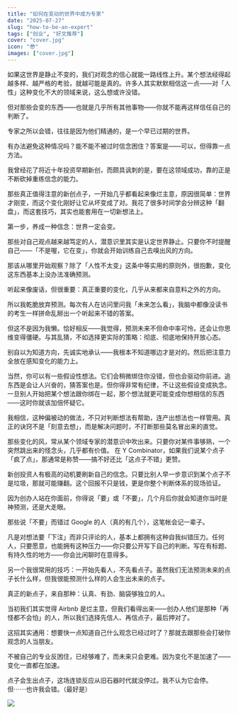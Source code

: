 ```yaml
---
title: "如何在变动的世界中成为专家"
date: "2025-07-27"
slug: "how-to-be-an-expert"
tags: ["创业", "好文推荐"]
cover: "cover.jpg"
icon: "😎"
images: ["cover.jpg"]
---
```

如果这世界是静止不变的，我们对观念的信心就能一路线性上升。某个想法经得起越多样、越严格的考验，就越可能是真的。许多人其实默默相信这一点——对「人性」这种变化不大的领域来说，这么想或许没错。



但对那些会变的东西——也就是几乎所有其他事物——你就不能再这样信任自己的判断了。



专家之所以会错，往往是因为他们精通的，是一个早已过期的世界。



有办法避免这种情况吗？能不能不被过时信念困住？答案是——可以，但得靠一点方法。



我曾经花了将近十年投资早期新创，而颇具讽刺的是，要在这领域成功，靠的正是不断砍掉重练信念的能力。



那些真正值得注意的新创点子，一开始几乎都看起来像烂主意，原因很简单：世界才刚变，而这个变化刚好让它从坏变成了对。我花了很多时间学会分辨这种「翻盘」，而这套技巧，其实也能套用在一切新想法上。



第一步，养成一种信念：世界一定会变。



那些对自己观点越来越笃定的人，潜意识里其实是认定世界静止。只要你不时提醒自己——「不是喔，它在变」，你就会开始训练自己去嗅出风的方向。



那该从哪里开始观察？除了「人性不太变」这条中等实用的原则外，很抱歉，变化这东西基本上没办法准确预测。



听起来像废话，但很重要：真正重要的变化，几乎从来都来自意料之外的方向。



所以我乾脆放弃预测。每次有人在访问里问我「未来怎么看」，我脑中都像没读书的考生一样拼命乱掰出一个听起来不错的答案。



但这不是因为我懒。恰好相反——我觉得，预测未来不但命中率可怜，还会让你思维变得僵硬。与其乱猜，不如选择更实际的策略：彻底、彻底地保持开放心态。



别自以为知道方向，先诚实地承认——我根本不知道哪边才是对的。然后把注意力全放在感知变化的能力上。



当然，你可以有一些假设性想法。它们会稍微绑住你没错，但也会驱动你前进。追东西是会让人兴奋的，猜答案也是。但你得非常有纪律，不让这些假设变成执念。
一旦别人开始把某个想法跟你绑在一起，那个想法就更可能变成你想相信的东西——这时你就该加倍怀疑它。



我相信，这种偏被动的做法，不只对判断想法有帮助，连产出想法也一样管用。真正的诀窍不是「刻意去想」，而是解决问题时，不打断那些莫名冒出来的直觉。



那些变化的风，常从某个领域专家的潜意识中吹出来。只要你对某件事够熟，一个突然跳出来的怪念头，几乎都有价值。
在 Y Combinator，如果我们说某个点子「疯了点」，那通常是称赞——搞不好还比「这点子不错」更赞。



新创投资人有极高的动机要刷新自己的信念。只要比别人早一步意识到某个点子不是垃圾，那就可能赚翻。这个回报不只是钱，更是你整个判断体系的现场验证。



因为创办人站在你面前，你得说「要」或「不要」，几个月后你就会知道你当时是神预测，还是大走眼。



那些说「不要」而错过 Google 的人（真的有几个），这笔帐会记一辈子。



凡是对想法要「下注」而非只评论的人，基本上都拥有这种自我纠错压力。任何人，只要愿意，也能拥有这种压力——你只要公开写下自己的判断。写在有标题、有持久性的地方——你会比闲聊时在意得多。



另一个我很常用的技巧：一开始先看人，不先看点子。虽然我们无法预测未来的点子长什么样，但我很能预测什么样的人会生出未来的点子。



真正的新点子，来自那种：认真、有劲、脑袋够独立的人。



当初我们其实觉得 Airbnb 是烂主意，但我们看得出来——创办人他们是那种「再怪都不会怕」的人，所以我们选择先信人、再信点子，最后押对了。



这招其实通用：想要快一点知道自己什么观念已经过时了？那就去跟那些会打破你观念的人当朋友。



不被自己的专业反困住，已经够难了，而未来只会更难。因为变化不是加速了——变化一直都在加速。



点子会生出点子，这场连锁反应从旧石器时代就没停过。我不认为它会停。
但⋯⋯也许我会错。（最好是）




![](https://prod-files-secure.s3.us-west-2.amazonaws.com/112d0858-5090-4d34-a606-b75eb8d65fd2/46476355-9cf3-4e99-9b7a-3531bc426380/1000202064.png?X-Amz-Algorithm=AWS4-HMAC-SHA256&X-Amz-Content-Sha256=UNSIGNED-PAYLOAD&X-Amz-Credential=ASIAZI2LB466WYU2R2RJ%2F20251029%2Fus-west-2%2Fs3%2Faws4_request&X-Amz-Date=20251029T173435Z&X-Amz-Expires=3600&X-Amz-Security-Token=IQoJb3JpZ2luX2VjECIaCXVzLXdlc3QtMiJHMEUCIG5nGh6fLw0Rwro1g9eh2NVW0PPBFfX8LkxlnKgcdLitAiEAls8lpPBHuTLpfqfHZ0uAY3arYIcaCREuJP05FY4ZsL4qiAQI2%2F%2F%2F%2F%2F%2F%2F%2F%2F%2F%2FARAAGgw2Mzc0MjMxODM4MDUiDLruKJkiKoaz%2BbyoDircA1u%2BhTk5vslCGwfNYXnwjkPiJrjLldEBi0sgVy4Xbh06CPnvOUEgDo%2FjIf0cnScalF3a0nTadyMmLGu%2FDuu7yDjA%2FGCCFTVVsr6t96Nr112fDJW5fNdjC9mnAwvl%2F7vCAJ2W5IHz9ncByuNehOYTRqjPU3qU5i2UQXxUxl3nXNUbJJgTW2lBPnmUeKy9bazvcjagQVEnw6%2Bi27m23iiKljHSdxEZC2JonU7Z1bV2c7cDFXB0sWLi3FY7HO1QQ7xkdLimE8ZXJo7LDeVfLGE%2B8y9Ra0JqRy7mO0Rjlc3ECvujDN971J6wyCnPXStzRRjYiks%2Blzu6L8u2PcBHWmoEV9nRzlaFP%2BcSH4PDt6z8Pc47s1aO2YYG6T08MPmm7EzCmOPM7%2BI0hH3OjgpOGucaRP4CXWWgIlmMyVEbSwSp5YkzHXxddFdIwkauvB7y2g7m7mMZdVYqdcw3J08L60MYPkx%2BReTbcIrnEIRhXxo3CtIhsby4A3R35qk5NrMHDanIW%2F8Yic0tU7GZDAe9Inw4AjwcgGeE0Gz6wQc7HX5bS7jG3yVmyFX2S72sJ4lIQ6%2FMX81k9VeI0Z5D4W6mtiRrxZqkQrawKhWEPOkYl9NIrwMPvai10UwN7DUfQgX3MNicicgGOqUB5oaCm2JGKExrbfVylG%2B5nOnAufCKpQPwzktr4yeXk51nKgkzCbETooGZ7qFblNDXPK7Kqd%2BT6dIs755zr%2F57d4jRui8rK29oz54CubaPMJR%2FwShS4aYAlwV7idWRMBxrgS1Uuc4JHWvIcg8nn6yEc6TtNrGdCg2T97YpLLCJnAmTS2iWelV5t2toisJOW3cIDD0WzC9wzPM7ZnIatowkrM1YCptN&X-Amz-Signature=ed2cd50e9b3af950d2fe1f2e204ca95f2932e00941f8307e49dcb5a838859261&X-Amz-SignedHeaders=host&x-amz-checksum-mode=ENABLED&x-id=GetObject)

